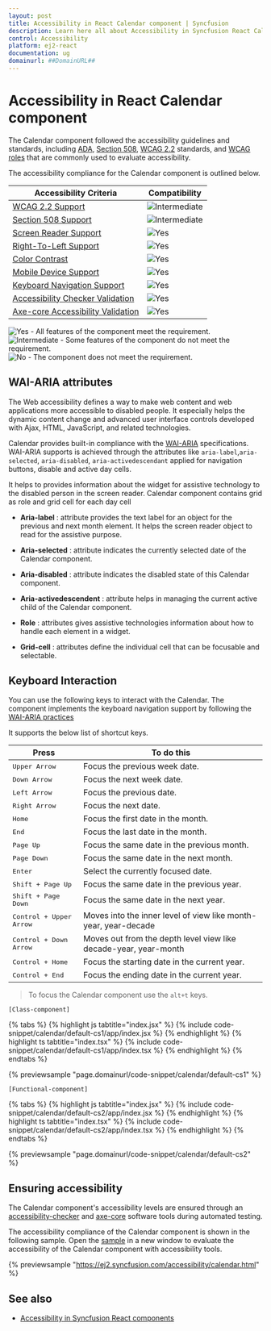 ```yaml
---
layout: post
title: Accessibility in React Calendar component | Syncfusion
description: Learn here all about Accessibility in Syncfusion React Calendar component of Syncfusion Essential JS 2 and more.
control: Accessibility 
platform: ej2-react
documentation: ug
domainurl: ##DomainURL##
---
```


# Accessibility in React Calendar component

The Calendar component followed the accessibility guidelines and standards, including [ADA](https://www.ada.gov/), [Section 508](https://www.section508.gov/), [WCAG 2.2](https://www.w3.org/TR/WCAG22/) standards, and [WCAG roles](https://www.w3.org/TR/wai-aria/#roles) that are commonly used to evaluate accessibility.

The accessibility compliance for the Calendar component is outlined below.

| Accessibility Criteria | Compatibility |
| -- | -- |
| [WCAG 2.2 Support](../common/accessibility#accessibility-standards) | <img src="https://cdn.syncfusion.com/content/images/documentation/partial.png" alt="Intermediate"> |
| [Section 508 Support](../common/accessibility#accessibility-standards) | <img src="https://cdn.syncfusion.com/content/images/documentation/partial.png" alt="Intermediate"> |
| [Screen Reader Support](../common/accessibility#screen-reader-support) | <img src="https://cdn.syncfusion.com/content/images/documentation/full.png" alt="Yes"> |
| [Right-To-Left Support](../common/accessibility#right-to-left-support) | <img src="https://cdn.syncfusion.com/content/images/documentation/full.png" alt="Yes"> |
| [Color Contrast](../common/accessibility#color-contrast) | <img src="https://cdn.syncfusion.com/content/images/documentation/full.png" alt="Yes"> |
| [Mobile Device Support](../common/accessibility#mobile-device-support) | <img src="https://cdn.syncfusion.com/content/images/documentation/full.png" alt="Yes"> |
| [Keyboard Navigation Support](../common/accessibility#keyboard-navigation-support) | <img src="https://cdn.syncfusion.com/content/images/documentation/full.png" alt="Yes"> |
| [Accessibility Checker Validation](../common/accessibility#ensuring-accessibility) | <img src="https://cdn.syncfusion.com/content/images/documentation/full.png" alt="Yes"> |
| [Axe-core Accessibility Validation](../common/accessibility#ensuring-accessibility) | <img src="https://cdn.syncfusion.com/content/images/documentation/full.png" alt="Yes"> |

<style>
    .post .post-content img {
        display: inline-block;
        margin: 0.5em 0;
    }
</style>
<div><img src="https://cdn.syncfusion.com/content/images/documentation/full.png" alt="Yes"> - All features of the component meet the requirement.</div>

<div><img src="https://cdn.syncfusion.com/content/images/documentation/partial.png" alt="Intermediate"> - Some features of the component do not meet the requirement.</div>

<div><img src="https://cdn.syncfusion.com/content/images/documentation/not-supported.png" alt="No"> - The component does not meet the requirement.</div>

## WAI-ARIA attributes 

The Web accessibility defines a way to make web content and web applications more accessible to disabled people. It especially helps the dynamic content change and advanced user interface controls developed with Ajax, HTML, JavaScript, and related technologies.

Calendar provides built-in compliance with the [WAI-ARIA](https://www.w3.org/WAI/ARIA/apg/patterns/dialog-modal/examples/datepicker-dialog/) specifications. WAI-ARIA supports is achieved through the attributes like `aria-label`,`aria-selected`, `aria-disabled`, `aria-activedescendant` applied for navigation buttons, disable and active day cells.

It helps to provides information about the widget for assistive technology to the disabled person in the screen reader. Calendar component contains grid as role and grid cell for each day cell

* **Aria-label** : attribute provides the text label for an object for the previous and next month element. It helps the screen reader object to read for the assistive purpose.

* **Aria-selected** : attribute indicates the currently selected date of the Calendar component.

* **Aria-disabled** : attribute indicates the disabled state of this Calendar component.

* **Aria-activedescendent** : attribute helps in managing the current active child of the Calendar component.

* **Role** : attributes gives assistive technologies information about how to handle each element in a widget.

* **Grid-cell** : attributes define the individual cell that can be focusable and selectable.

## Keyboard Interaction

You can use the following keys to interact with the Calendar. The component implements the keyboard navigation support by following the [WAI-ARIA practices](http://www.w3.org/WAI/PF/aria-practices)

It supports the below list of shortcut keys.

| **Press** | **To do this** |
| --- | --- |
| <kbd>Upper Arrow</kbd>  | Focus the previous week date. |
| <kbd>Down Arrow</kbd>  | Focus the next week date. |
| <kbd>Left Arrow</kbd>  | Focus the previous date. |
| <kbd>Right Arrow</kbd>  | Focus the next date. |
| <kbd>Home</kbd>  | Focus the first date in the month. |
| <kbd>End</kbd>  | Focus the last date in the month. |
| <kbd>Page Up</kbd>  | Focus the same date in the previous month. |
| <kbd>Page Down</kbd>  | Focus the same date in the next month. |
| <kbd>Enter</kbd>  | Select the currently focused date. |
| <kbd>Shift + Page Up</kbd>  | Focus the same date in the previous year. |
| <kbd>Shift + Page Down</kbd>  | Focus the same date in the next year. |
| <kbd>Control + Upper Arrow</kbd>  | Moves into the inner level of view like month-year, year-decade |
| <kbd>Control + Down Arrow</kbd>  | Moves out from the depth level view like decade-year, year-month |
| <kbd>Control + Home</kbd>  | Focus the starting date in the current year. |
| <kbd>Control + End</kbd>  | Focus the ending date in the current year. |

> To focus the Calendar component use the `alt+t` keys.

`[Class-component]`

{% tabs %}
{% highlight js tabtitle="index.jsx" %}
{% include code-snippet/calendar/default-cs1/app/index.jsx %}
{% endhighlight %}
{% highlight ts tabtitle="index.tsx" %}
{% include code-snippet/calendar/default-cs1/app/index.tsx %}
{% endhighlight %}
{% endtabs %}

 {% previewsample "page.domainurl/code-snippet/calendar/default-cs1" %}

`[Functional-component]`

{% tabs %}
{% highlight js tabtitle="index.jsx" %}
{% include code-snippet/calendar/default-cs2/app/index.jsx %}
{% endhighlight %}
{% highlight ts tabtitle="index.tsx" %}
{% include code-snippet/calendar/default-cs2/app/index.tsx %}
{% endhighlight %}
{% endtabs %}

 {% previewsample "page.domainurl/code-snippet/calendar/default-cs2" %}

## Ensuring accessibility

The Calendar component's accessibility levels are ensured through an [accessibility-checker](https://www.npmjs.com/package/accessibility-checker) and [axe-core](https://www.npmjs.com/package/axe-core) software tools during automated testing.

The accessibility compliance of the Calendar component is shown in the following sample. Open the [sample](https://ej2.syncfusion.com/accessibility/calendar.html) in a new window to evaluate the accessibility of the Calendar component with accessibility tools.

{% previewsample "https://ej2.syncfusion.com/accessibility/calendar.html" %}

## See also

* [Accessibility in Syncfusion React components](../common/accessibility)